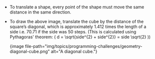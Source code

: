 - To translate a shape, every point of the shape must move the same distance in the same direction.
- To draw the above image, translate the cube by the distance of the square’s diagonal, which is approximately 1.412 times the length of a side i.e. 70.71 if the side was 50 steps. (This is calculated using Pythagoras' theorem: \( d = \sqrt{side^{2} + side^{2}} = side \sqrt{2} \))
    
    {image file-path="img/topics/programming-challenges/geometry-diagonal-cube.png" alt="A diagonal cube."}